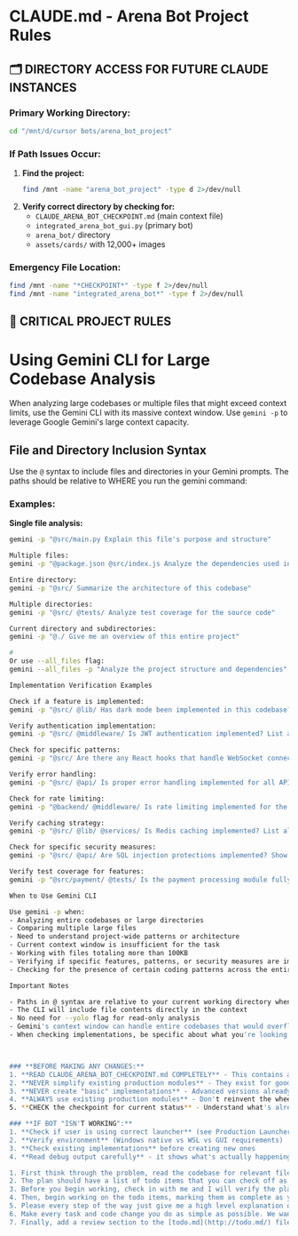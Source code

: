 # CLAUDE.md - Arena Bot Project Rules

## 🗂️ DIRECTORY ACCESS FOR FUTURE CLAUDE INSTANCES

### **Primary Working Directory:**
```bash
cd "/mnt/d/cursor bots/arena_bot_project"
```

### **If Path Issues Occur:**
1. **Find the project:**
   ```bash
   find /mnt -name "arena_bot_project" -type d 2>/dev/null
   ```
2. **Verify correct directory by checking for:**
   - `CLAUDE_ARENA_BOT_CHECKPOINT.md` (main context file)
   - `integrated_arena_bot_gui.py` (primary bot)
   - `arena_bot/` directory
   - `assets/cards/` with 12,000+ images

### **Emergency File Location:**
```bash
find /mnt -name "*CHECKPOINT*" -type f 2>/dev/null
find /mnt -name "integrated_arena_bot*" -type f 2>/dev/null
```

## 🚨 CRITICAL PROJECT RULES


# Using Gemini CLI for Large Codebase Analysis

  When analyzing large codebases or multiple files that might exceed context limits, use the Gemini CLI with its massive
  context window. Use `gemini -p` to leverage Google Gemini's large context capacity.

  ## File and Directory Inclusion Syntax

  Use the `@` syntax to include files and directories in your Gemini prompts. The paths should be relative to WHERE you run the
   gemini command:

  ### Examples:

  **Single file analysis:**
  ```bash
  gemini -p "@src/main.py Explain this file's purpose and structure"

  Multiple files:
  gemini -p "@package.json @src/index.js Analyze the dependencies used in the code"

  Entire directory:
  gemini -p "@src/ Summarize the architecture of this codebase"

  Multiple directories:
  gemini -p "@src/ @tests/ Analyze test coverage for the source code"

  Current directory and subdirectories:
  gemini -p "@./ Give me an overview of this entire project"
  
#
 Or use --all_files flag:
  gemini --all_files -p "Analyze the project structure and dependencies"

  Implementation Verification Examples

  Check if a feature is implemented:
  gemini -p "@src/ @lib/ Has dark mode been implemented in this codebase? Show me the relevant files and functions"

  Verify authentication implementation:
  gemini -p "@src/ @middleware/ Is JWT authentication implemented? List all auth-related endpoints and middleware"

  Check for specific patterns:
  gemini -p "@src/ Are there any React hooks that handle WebSocket connections? List them with file paths"

  Verify error handling:
  gemini -p "@src/ @api/ Is proper error handling implemented for all API endpoints? Show examples of try-catch blocks"

  Check for rate limiting:
  gemini -p "@backend/ @middleware/ Is rate limiting implemented for the API? Show the implementation details"

  Verify caching strategy:
  gemini -p "@src/ @lib/ @services/ Is Redis caching implemented? List all cache-related functions and their usage"

  Check for specific security measures:
  gemini -p "@src/ @api/ Are SQL injection protections implemented? Show how user inputs are sanitized"

  Verify test coverage for features:
  gemini -p "@src/payment/ @tests/ Is the payment processing module fully tested? List all test cases"

  When to Use Gemini CLI

  Use gemini -p when:
  - Analyzing entire codebases or large directories
  - Comparing multiple large files
  - Need to understand project-wide patterns or architecture
  - Current context window is insufficient for the task
  - Working with files totaling more than 100KB
  - Verifying if specific features, patterns, or security measures are implemented
  - Checking for the presence of certain coding patterns across the entire codebase

  Important Notes

  - Paths in @ syntax are relative to your current working directory when invoking gemini
  - The CLI will include file contents directly in the context
  - No need for --yolo flag for read-only analysis
  - Gemini's context window can handle entire codebases that would overflow Claude's context
  - When checking implementations, be specific about what you're looking for to get accurate results # Using Gemini CLI for Large Codebase Analysis



### **BEFORE MAKING ANY CHANGES:**
1. **READ CLAUDE_ARENA_BOT_CHECKPOINT.md COMPLETELY** - This contains all project context and history
2. **NEVER simplify existing production modules** - They exist for good reasons
3. **NEVER create "basic" implementations** - Advanced versions already exist
4. **ALWAYS use existing production modules** - Don't reinvent the wheel
5. **CHECK the checkpoint for current status** - Understand what's already implemented

### **IF BOT "ISN'T WORKING":**
1. **Check if user is using correct launcher** (see Production Launchers section in checkpoint)
2. **Verify environment** (Windows native vs WSL vs GUI requirements)
3. **Check existing implementations** before creating new ones
4. **Read debug output carefully** - it shows what's actually happening

1. First think through the problem, read the codebase for relevant files, and write a plan to tasks/todo.md.
2. The plan should have a list of todo items that you can check off as you complete them
3. Before you begin working, check in with me and I will verify the plan.
4. Then, begin working on the todo items, marking them as complete as you go.
5. Please every step of the way just give me a high level explanation of what changes you made
6. Make every task and code change you do as simple as possible. We want to avoid making any massive or complex changes. Every change should impact as little code as possible. Everything is about simplicity.
7. Finally, add a review section to the [todo.md](http://todo.md/) file with a summary of the changes you made and any other relevant information.


